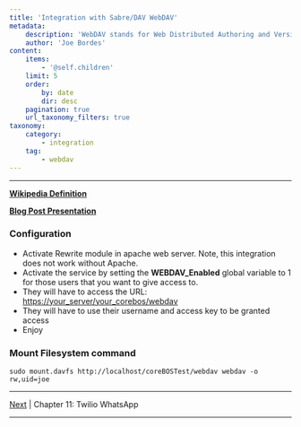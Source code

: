 ```yaml
---
title: 'Integration with Sabre/DAV WebDAV'
metadata:
    description: 'WebDAV stands for Web Distributed Authoring and Versioning, which is an extension to HTTP that lets clients edit remote content on the web.'
    author: 'Joe Bordes'
content:
    items:
        - '@self.children'
    limit: 5
    order:
        by: date
        dir: desc
    pagination: true
    url_taxonomy_filters: true
taxonomy:
    category:
        - integration
    tag:
        - webdav 
---
```

---
<strong>[Wikipedia Definition](https://en.wikipedia.org/wiki/WebDAV) </strong>

<strong>[Blog Post Presentation](https://blog.corebos.org/blog/webdav) </strong>

### Configuration

-   Activate Rewrite module in apache web server. Note, this integration
    does not work without Apache.
-   Activate the service by setting the **WEBDAV\_Enabled** global
    variable to 1 for those users that you want to give access to.
-   They will have to access the URL:
    <https://your_server/your_corebos/webdav>
-   They will have to use their username and access key to be granted
    access
-   Enjoy

### Mount Filesystem command

    sudo mount.davfs http://localhost/coreBOSTest/webdav webdav -o rw,uid=joe

------------------------------------------------------------------------

[Next](http://localhost/coreBOSDocumentation/extensions-integrations/integration/whatsapp) | Chapter 11: Twilio WhatsApp

------------------------------------------------------------------------